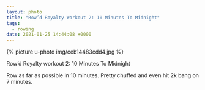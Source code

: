 ```yaml
---
layout: photo
title: "Row’d Royalty Workout 2: 10 Minutes To Midnight"
tags:
  - rowing
date: 2021-01-25 14:44:08 +0000
---
```

{% picture u-photo img/ceb14483cdd4.jpg %}
  
Row’d Royalty workout 2: 10 Minutes To Midnight

Row as far as possible in 10 minutes. Pretty chuffed and even hit 2k bang on 7 minutes.
